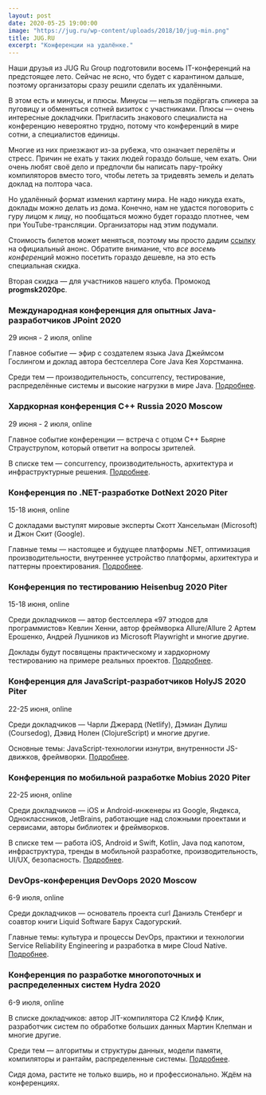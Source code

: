 ```yaml
---
layout: post
date: 2020-05-25 19:00:00
image: "https://jug.ru/wp-content/uploads/2018/10/jug-min.png"
title: JUG.RU
excerpt: "Конференции на удалёнке."
---
```


Наши друзья из JUG Ru Group подготовили восемь IT-конференций на предстоящее лето. Сейчас не ясно, что будет с карантином дальше, поэтому организаторы сразу решили сделать их удалёнными.

В этом есть и минусы, и плюсы. Минусы&nbsp;&mdash; нельзя подёргать спикера за пуговицу и обменяться сотней визиток с участниками. Плюсы&nbsp;&mdash; очень интересные докладчики. Пригласить знакового специалиста на конференцию невероятно трудно, потому что конференций в мире сотни, а специалистов единицы.

Многие из них приезжают из-за рубежа, что означает перелёты и стресс. Причин не ехать у таких людей гораздо больше, чем ехать. Они очень любят своё дело и предпочли бы написать пару-тройку компиляторов вместо того, чтобы лететь за тридевять земель и делать доклад на полтора часа.

Но удалённый формат изменил картину мира. Не надо никуда ехать, доклады можно делать из дома. Конечно, нам не удастся поговорить с гуру лицом к лицу, но пообщаться можно будет гораздо плотнее, чем при YouTube-трансляции. Организаторы над этим подумали.

Стоимость билетов может меняться, поэтому мы просто дадим [ссылку](https://bit.ly/2ytY7ac) на официальный анонс. Обратите внимание, что *все восемь конференций* можно посетить гораздо дешевле, на это есть специальная скидка.

Вторая скидка&nbsp;&mdash; для участников нашего клуба. Промокод **progmsk2020pc**.

### Международная конференция для опытных Java-разработчиков JPoint 2020 
29 июня - 2 июля, online

Главное событие — эфир с создателем языка Java Джеймсом Гослингом и доклад автора бестселлера Core Java Кея Хорстманна. 

Среди тем — производительность, concurrency, тестирование, распределённые системы и высокие нагрузки в мире Java. [Подробнее](https://bit.ly/2WVaJ3C).

### Хардкорная конференция C++ Russia 2020 Moscow 
29 июня - 2 июля, online

Главное событие конференции — встреча с  отцом C++ Бьярне Страуструпом, который ответит на вопросы зрителей.

В списке тем — concurrency, производительность, архитектура и инфраструктурные решения. [Подробнее](https://bit.ly/2ypfqcj).

### Конференция по .NET-разработке DotNext 2020 Piter
15-18 июня, online

С докладами выступят мировые эксперты Скотт Хансельман (Microsoft) и Джон Скит (Google). 

Главные темы — настоящее и будущее платформы .NET, оптимизация производительности, внутреннее устройство платформы, архитектура и паттерны проектирования. [Подробнее](https://bit.ly/2LNraZo).

### Конференция по тестированию Heisenbug 2020 Piter
15-18 июня, online

Среди докладчиков — автор бестселлера «97 этюдов для программистов» Кевлин Хенни, автор фреймворка Allure/Allure 2 Артем Ерошенко, Андрей Лушников из Microsoft Playwright и многие другие. 

Доклады будут посвящены практическому и хардкорному тестированию на примере реальных проектов. [Подробнее](https://bit.ly/36l7rtx).

### Конференция для JavaScript-разработчиков HolyJS 2020 Piter
22-25 июня, online

Среди докладчиков — Чарли Джерард (Netlify), Дэмиан Дулиш (Coursedog), Дэвид Нолен (ClojureScript) и многие другие. 

Основные темы: JavaScript-технологии изнутри, внутренности JS-движков, фреймворки. [Подробнее](https://bit.ly/36maKQY).

### Конференция по мобильной разработке Mobius 2020 Piter 
22-25 июня, online

Среди докладчиков — iOS и Android-инженеры из Google, Яндекса, Одноклассников, JetBrains, работающие над сложными проектами и сервисами, авторы библиотек и фреймворков.

В списке тем — работа iOS, Android и Swift, Kotlin, Java под капотом, инфраструктура, тренды в мобильной разработке, производительность, UI/UX, безопасность. [Подробнее](https://bit.ly/3cYXWmm).

### DevOps-конференция DevOops 2020 Moscow
6-9 июля, online

Среди докладчиков — основатель проекта curl Даниэль Стенберг и соавтор книги Liquid Software Барух Садогурский. 

Главные темы: культура и процессы DevOps, практики и технологии Service Reliability Engineering и разработка в мире Cloud Native. [Подробнее](https://devoops-moscow.ru/).

### Конференция по разработке многопоточных и распределенных систем Hydra 2020
6-9 июля, online 

В списке докладчиков: автор JIT-компилятора C2 Клифф Клик, разработчик систем по обработке больших данных Мартин Клепман и многие другие.

Среди тем — алгоритмы и структуры данных, модели памяти, компиляторы и рантайм, распределенные системы. [Подробнее](https://bit.ly/2WUfVVd).

Сидя дома, растите не только вширь, но и профессионально. Ждём на конференциях.